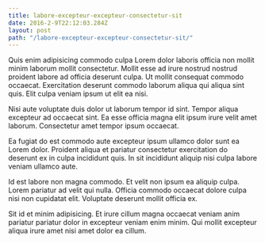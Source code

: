 ```yaml
---
title: labore-excepteur-excepteur-consectetur-sit
date: 2016-2-9T22:12:03.284Z
layout: post
path: "/labore-excepteur-excepteur-consectetur-sit/"
---
```


Quis enim adipisicing commodo culpa Lorem dolor laboris officia non mollit minim laborum mollit consectetur. Mollit esse ad irure nostrud nostrud proident labore ad officia deserunt culpa. Ut mollit consequat commodo occaecat. Exercitation deserunt commodo laborum aliqua qui aliqua sint quis. Elit culpa veniam ipsum ut elit ea nisi.

Nisi aute voluptate duis dolor ut laborum tempor id sint. Tempor aliqua excepteur ad occaecat sint. Ea esse officia magna elit ipsum irure velit amet laborum. Consectetur amet tempor ipsum occaecat.

Ea fugiat do est commodo aute excepteur ipsum ullamco dolor sunt ea Lorem dolor. Proident aliqua et pariatur consectetur exercitation do deserunt ex in culpa incididunt quis. In sit incididunt aliquip nisi culpa labore veniam ullamco aute.

Id est labore non magna commodo. Et velit non ipsum ea aliquip culpa. Lorem pariatur ad velit qui nulla. Officia commodo occaecat dolore culpa nisi non cupidatat elit. Voluptate deserunt mollit officia ex.

Sit id et minim adipisicing. Et irure cillum magna occaecat veniam anim pariatur pariatur dolor in excepteur veniam enim minim. Qui mollit excepteur aliqua irure amet nisi amet dolor ea cillum.